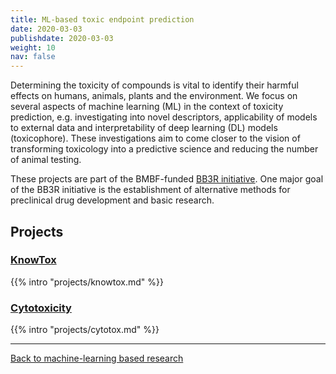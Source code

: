 ```yaml
---
title: ML-based toxic endpoint prediction
date: 2020-03-03
publishdate: 2020-03-03
weight: 10
nav: false
---
```


Determining the toxicity of compounds is vital to identify their harmful effects on humans, animals, plants and the environment. We focus on several aspects of machine learning (ML) in the context of toxicity prediction, e.g. investigating into novel descriptors, applicability of models to external data and interpretability of deep learning (DL) models (toxicophore). These investigations aim to come closer to the vision of transforming toxicology into a predictive science and reducing the number of animal testing.

These projects are part of the BMBF-funded <a href="https://www.bb3r.de/en/index.html" target="_blank" class="external">BB3R initiative</a>. One major goal of the BB3R initiative is the establishment of alternative methods for preclinical drug development and basic research.

## Projects


### [KnowTox](/projects/knowtox/)

{{% intro "projects/knowtox.md" %}}

<!-- TODO
## [CPTox21](/projects/cptox21/)

{{% intro "projects/cptox21.md" %}} -->


### [Cytotoxicity](/projects/cytotox/)

{{% intro "projects/cytotox.md" %}}


***

[Back to machine-learning based research](/research/machine-learning/)